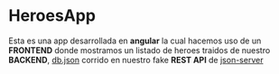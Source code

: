 # HeroesApp

Esta es una app desarrollada en **angular** la cual hacemos uso de un **FRONTEND** donde mostramos un listado de heroes traidos de nuestro **BACKEND**, [db.json](https://github.com/EmilioMartel/heroesApp-server/blob/main/db.json) corrido en nuestro fake **REST API** de [json-server](https://www.npmjs.com/package/json-server)
